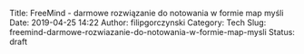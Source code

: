 Title: FreeMind - darmowe rozwiązanie do notowania w formie map myśli
Date: 2019-04-25 14:22
Author: filipgorczynski
Category: Tech
Slug: freemind-darmowe-rozwiazanie-do-notowania-w-formie-map-mysli
Status: draft


